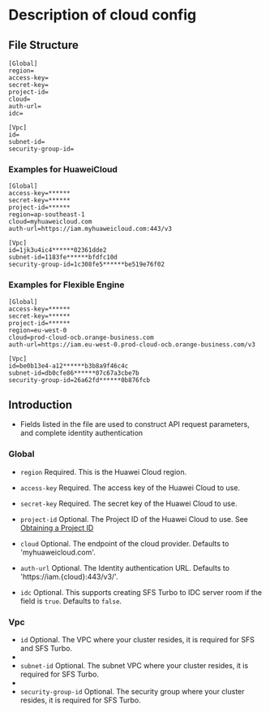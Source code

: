 # Description of cloud config

## File Structure
```
[Global]
region=
access-key=
secret-key=
project-id=
cloud=
auth-url=
idc=

[Vpc]
id=
subnet-id=
security-group-id=
```

### Examples for HuaweiCloud

```
[Global]
access-key=******
secret-key=******
project-id=******
region=ap-southeast-1
cloud=myhuaweicloud.com
auth-url=https://iam.myhuaweicloud.com:443/v3

[Vpc]
id=1jk3u4ic4******02361dde2
subnet-id=1183fe******bfdfc10d
security-group-id=1c308fe5******be519e76f02
```

### Examples for Flexible Engine

```
[Global]
access-key=******
secret-key=******
project-id=******
region=eu-west-0
cloud=prod-cloud-ocb.orange-business.com
auth-url=https://iam.eu-west-0.prod-cloud-ocb.orange-business.com/v3

[Vpc]
id=be0b13e4-a12******b3b8a9f46c4c
subnet-id=db0cfe86******07c67a3cbe7b
security-group-id=26a62fd******0b876fcb
```

## Introduction

* Fields listed in the file are used to construct API request parameters, and complete identity authentication

### Global

* `region` Required. This is the Huawei Cloud region.

* `access-key` Required. The access key of the Huawei Cloud to use.

* `secret-key` Required. The secret key of the Huawei Cloud to use.

* `project-id` Optional. The Project ID of the Huawei Cloud to use. See [Obtaining a Project ID](https://support.huaweicloud.com/intl/en-us/api-evs/evs_04_0046.html)

* `cloud` Optional. The endpoint of the cloud provider. Defaults to 'myhuaweicloud.com'.

* `auth-url` Optional. The Identity authentication URL. Defaults to 'https://iam.{cloud}:443/v3/'.

* `idc` Optional. This supports creating SFS Turbo to IDC server room if the field is `true`. Defaults to `false`.

### Vpc

* `id` Optional. The VPC where your cluster resides, it is required for SFS and SFS Turbo.
* 
* `subnet-id` Optional. The subnet VPC where your cluster resides, it is required for SFS Turbo.
* 
* `security-group-id` Optional. The security group where your cluster resides, it is required for SFS Turbo.
